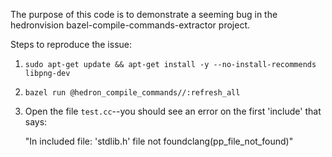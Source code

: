 The purpose of this code is to demonstrate a seeming bug in the hedronvision
bazel-compile-commands-extractor project.

Steps to reproduce the issue:
1. `sudo apt-get update && apt-get install -y --no-install-recommends libpng-dev`
1. `bazel run @hedron_compile_commands//:refresh_all`
1. Open the file `test.cc`--you should see an error on the first 'include' that says:

    "In included file: 'stdlib.h' file not foundclang(pp_file_not_found)"